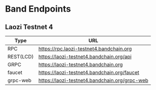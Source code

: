 <!--
order: 5
-->

# Band Endpoints

## Laozi Testnet 4

| Type      | URL                                           |
| --------- | --------------------------------------------- |
| RPC       | https://rpc.laozi-testnet4.bandchain.org      |
| REST(LCD) | https://laozi-testnet4.bandchain.org/api      |
| GRPC      | https://laozi-testnet4.bandchain.org          |
| faucet    | https://laozi-testnet4.bandchain.org/faucet   |
| grpc-web  | https://laozi-testnet4.bandchain.org/grpc-web |
